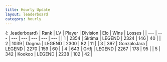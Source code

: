 ```yaml
---
title: Hourly Update
layout: leaderboard
category: hourly
---
```


{: .leaderboard}
| Rank | LV | Player | Division | Elo | Wins | Losses |
| --- | --- | --- | --- | --- | --- | --- |
| <span data-change="0">1</span> | 2354 | <span title="ID: 353063">Sktima</span> | LEGEND | <span data-change="0">2324</span> | <span data-change="0">146</span> | <span data-change="0">40</span> |
| <span data-change="0">2</span> | 1039 | <span title="ID: 402846">Dogma</span> | LEGEND | <span data-change="0">2300</span> | <span data-change="0">82</span> | <span data-change="0">11</span> |
| <span data-change="0">3</span> | 397 | <span title="ID: 650626">GonzaloJara</span> | LEGEND | <span data-change="0">2270</span> | <span data-change="0">159</span> | <span data-change="0">60</span> |
| <span data-change="0">4</span> | 643 | <span title="ID: 742306">Grtfj</span> | LEGEND | <span data-change="3">2267</span> | <span data-change="3">178</span> | <span data-change="1">95</span> |
| <span data-change="0">5</span> | 342 | <span title="ID: 598288">Kookoo</span> | LEGEND | <span data-change="-4">2238</span> | <span data-change="1">102</span> | <span data-change="1">42</span> |
